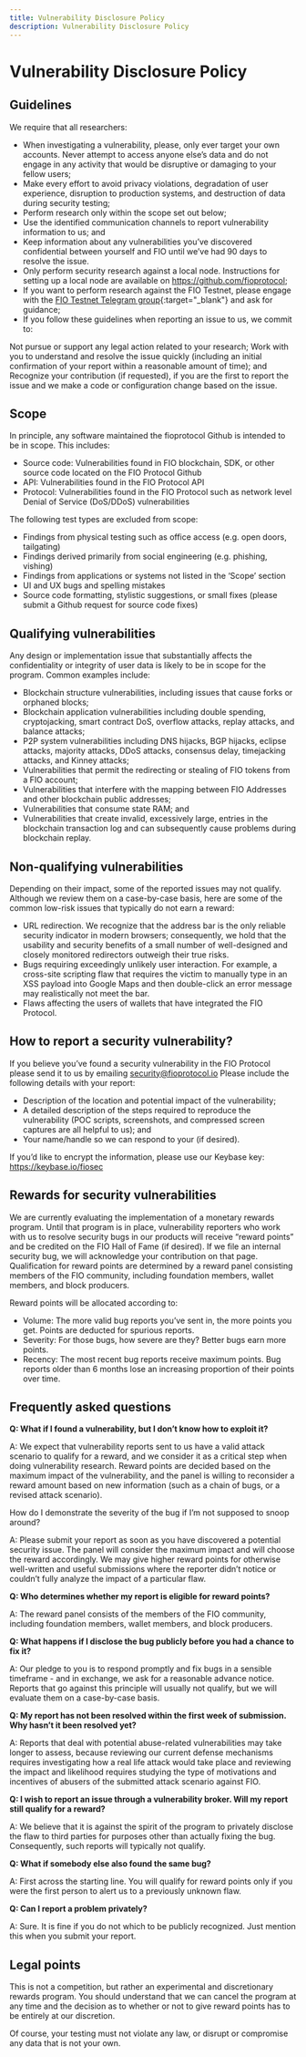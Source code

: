```yaml
---
title: Vulnerability Disclosure Policy
description: Vulnerability Disclosure Policy
---
```

# Vulnerability Disclosure Policy
## Guidelines

We require that all researchers:

* When investigating a vulnerability, please, only ever target your own accounts. Never attempt to access anyone else’s data and do not engage in any activity that would be disruptive or damaging to your fellow users;
* Make every effort to avoid privacy violations, degradation of user experience, disruption to production systems, and destruction of data during security testing;
* Perform research only within the scope set out below;
* Use the identified communication channels to report vulnerability information to us; and
* Keep information about any vulnerabilities you’ve discovered confidential between yourself and FIO until we’ve had 90 days to resolve the issue.
* Only perform security research against a local node. Instructions for setting up a local node are available on https://github.com/fioprotocol;
* If you want to perform research against the FIO Testnet, please engage with the [FIO Testnet Telegram group](https://t.me/fiotestnet){:target="_blank"} and ask for guidance;
* If you follow these guidelines when reporting an issue to us, we commit to:

Not pursue or support any legal action related to your research;
Work with you to understand and resolve the issue quickly (including an initial confirmation of your report within a reasonable amount of time); and
Recognize your contribution (if requested), if you are the first to report the issue and we make a code or configuration change based on the issue.

## Scope

In principle, any software maintained the fioprotocol Github is intended to be in scope. This includes:

* Source code: Vulnerabilities found in FIO blockchain, SDK, or other source code located on the FIO Protocol Github
* API: Vulnerabilities found in the FIO Protocol API
* Protocol: Vulnerabilities found in the FIO Protocol such as network level Denial of Service (DoS/DDoS) vulnerabilities

The following test types are excluded from scope:

* Findings from physical testing such as office access (e.g. open doors, tailgating)
* Findings derived primarily from social engineering (e.g. phishing, vishing)
* Findings from applications or systems not listed in the ‘Scope’ section
* UI and UX bugs and spelling mistakes
* Source code formatting, stylistic suggestions, or small fixes (please submit a Github request for source code fixes)

## Qualifying vulnerabilities

Any design or implementation issue that substantially affects the confidentiality or integrity of user data is likely to be in scope for the program. Common examples include:

* Blockchain structure vulnerabilities, including issues that cause forks or orphaned blocks;
* Blockchain application vulnerabilities including double spending, cryptojacking, smart contract DoS, overflow attacks, replay attacks, and balance attacks;
* P2P system vulnerabilities including DNS hijacks, BGP hijacks, eclipse attacks, majority attacks, DDoS attacks, consensus delay, timejacking attacks, and Kinney attacks;
* Vulnerabilities that permit the redirecting or stealing of FIO tokens from a FIO account;
* Vulnerabilities that interfere with the mapping between FIO Addresses and other blockchain public addresses;
* Vulnerabilities that consume state RAM; and
* Vulnerabilities that create invalid, excessively large, entries in the blockchain transaction log and can subsequently cause problems during blockchain replay.

## Non-qualifying vulnerabilities

Depending on their impact, some of the reported issues may not qualify. Although we review them on a case-by-case basis, here are some of the common low-risk issues that typically do not earn a reward:

* URL redirection. We recognize that the address bar is the only reliable security indicator in modern browsers; consequently, we hold that the usability and security benefits of a small number of well-designed and closely monitored redirectors outweigh their true risks.
* Bugs requiring exceedingly unlikely user interaction. For example, a cross-site scripting flaw that requires the victim to manually type in an XSS payload into Google Maps and then double-click an error message may realistically not meet the bar.
* Flaws affecting the users of wallets that have integrated the FIO Protocol.

## How to report a security vulnerability?

If you believe you’ve found a security vulnerability in the FIO Protocol please send it to us by emailing security@fioprotocol.io Please include the following details with your report:

* Description of the location and potential impact of the vulnerability;
* A detailed description of the steps required to reproduce the vulnerability (POC scripts, screenshots, and compressed screen captures are all helpful to us); and
* Your name/handle so we can respond to your (if desired).

If you’d like to encrypt the information, please use our Keybase key: https://keybase.io/fiosec

## Rewards for security vulnerabilities

We are currently evaluating the implementation of a monetary rewards program. Until that program is in place, vulnerability reporters who work with us to resolve security bugs in our products will receive “reward points” and be credited on the FIO Hall of Fame (if desired). If we file an internal security bug, we will acknowledge your contribution on that page. Qualification for reward points are determined by a reward panel consisting members of the FIO community, including foundation members, wallet members, and block producers.

Reward points will be allocated according to:

* Volume: The more valid bug reports you’ve sent in, the more points you get. Points are deducted for spurious reports.
* Severity: For those bugs, how severe are they? Better bugs earn more points.
* Recency: The most recent bug reports receive maximum points. Bug reports older than 6 months lose an increasing proportion of their points over time.

## Frequently asked questions

**Q: What if I found a vulnerability, but I don’t know how to exploit it?**

A: We expect that vulnerability reports sent to us have a valid attack scenario to qualify for a reward, and we consider it as a critical step when doing vulnerability research. Reward points are decided based on the maximum impact of the vulnerability, and the panel is willing to reconsider a reward amount based on new information (such as a chain of bugs, or a revised attack scenario).

How do I demonstrate the severity of the bug if I’m not supposed to snoop around?

A: Please submit your report as soon as you have discovered a potential security issue. The panel will consider the maximum impact and will choose the reward accordingly. We may give higher reward points for otherwise well-written and useful submissions where the reporter didn’t notice or couldn’t fully analyze the impact of a particular flaw.

**Q: Who determines whether my report is eligible for reward points?**

A: The reward panel consists of the members of the FIO community, including foundation members, wallet members, and block producers.

**Q: What happens if I disclose the bug publicly before you had a chance to fix it?**

A: Our pledge to you is to respond promptly and fix bugs in a sensible timeframe - and in exchange, we ask for a reasonable advance notice. Reports that go against this principle will usually not qualify, but we will evaluate them on a case-by-case basis.

**Q: My report has not been resolved within the first week of submission. Why hasn’t it been resolved yet?**

A: Reports that deal with potential abuse-related vulnerabilities may take longer to assess, because reviewing our current defense mechanisms requires investigating how a real life attack would take place and reviewing the impact and likelihood requires studying the type of motivations and incentives of abusers of the submitted attack scenario against FIO.

**Q: I wish to report an issue through a vulnerability broker. Will my report still qualify for a reward?**

A: We believe that it is against the spirit of the program to privately disclose the flaw to third parties for purposes other than actually fixing the bug. Consequently, such reports will typically not qualify.

**Q: What if somebody else also found the same bug?**

A: First across the starting line. You will qualify for reward points only if you were the first person to alert us to a previously unknown flaw.

**Q: Can I report a problem privately?**

A: Sure. It is fine if you do not which to be publicly recognized. Just mention this when you submit your report.

## Legal points

This is not a competition, but rather an experimental and discretionary rewards program. You should understand that we can cancel the program at any time and the decision as to whether or not to give reward points has to be entirely at our discretion.

Of course, your testing must not violate any law, or disrupt or compromise any data that is not your own.
